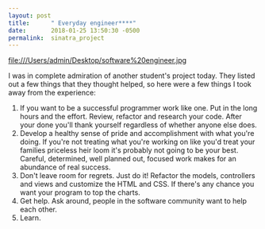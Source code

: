 ```yaml
---
layout: post
title:      " Everyday engineer****"
date:       2018-01-25 13:50:30 -0500
permalink:  sinatra_project
---
```


[file:///Users/admin/Desktop/software%20engineer.jpg](http://)
 
I was in complete admiration of another student's project today.    They listed out a few things that they thought helped, so here were a few things I took away from the experience:

1. If you want to be a successful programmer work like one.  Put in the long hours and the effort.  Review, refactor and research your code.  After your done you'll thank yourself regardless of whether anyone else does. 
2.  Develop a healthy sense of pride and accomplishment with what you're doing.   If you're not treating what you're working on like you'd treat your families priceless heir loom it's probably not going to be your best.  Careful, determined, well planned out, focused work makes for an abundance of real success.  
3.  Don't leave room for regrets.  Just do it!   Refactor the models, controllers and views and customize the HTML and CSS.  If there's any chance you want your program to top the charts.
4.  Get help.  Ask around, people in the software community want to help each other.
5.  Learn. 


